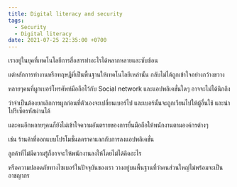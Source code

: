 ```yaml
---
title: Digital literacy and security
tags:
  - Security
  - Digital literacy
date: 2021-07-25 22:35:00 +0700
---
```


เราอยู่ในยุคที่เทคโนโลยีการสื่อสารทำอะไรได้หลากหลายและซับซ้อน

แต่หลักการทำงานหรือทฤษฎีที่เป็นพื้นฐานให้เทคโนโลยีเหล่านั้น กลับไม่ได้ถูกเข้าใจอย่างกว้างขวาง

หลายๆคนที่ผูกเบอร์โทรศัพท์มือถือไว้กับ Social network และแอปพลิเคชั่นใดๆ อาจจะไม่ได้นึกถึง

ว่าจำเป็นต้องยกเลิกการผูกก่อนที่ตัวเองจะเปลี่ยนเบอร์ไป และเบอร์นั้นจะถูกเวียนไปให้ผู้อื่นใช้ และนำไปรีเซ็ตรหัสผ่านได้

และคนอีกหลายๆคนก็ยังไม่เข้าใจความอันตรายของการยื่นมือถือให้พนักงานตามองค์กรต่างๆ

เช่น ร้านค้าที่ออกแบบโปรโมชั่นลดราคาแลกกับการลงแอปพลิเคชั่น 

ลูกค้าที่ไม่มีความรู้ก็อาจจะให้พนักงานลงให้โดยไม่ได้คิดอะไร

หรือความปลอดภัยทางไซเบอร์ในปัจจุบันของเรา วางอยู่บนพื้นฐานที่ว่าคนส่วนใหญ่ไม่พร้อมจะเป็นอาชญากร
